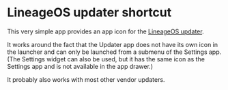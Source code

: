# LineageOS updater shortcut

This very simple app provides an app icon for the [LineageOS updater](https://github.com/LineageOS/android_packages_apps_Updater).

It works around the fact that the Updater app does not have its own icon in the launcher and can only be launched from a submenu of the Settings app.
(The Settings widget can also be used, but it has the same icon as the Settings app and is not available in the app drawer.)

It probably also works with most other vendor updaters.
